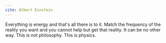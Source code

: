 ```yaml
---
cite: Albert Einstein
---
```


Everything is energy and that's all there is to it. Match the frequency of the reality you want and you cannot help but get that reality. It can be no other way. This is not philosophy. This is physics.
